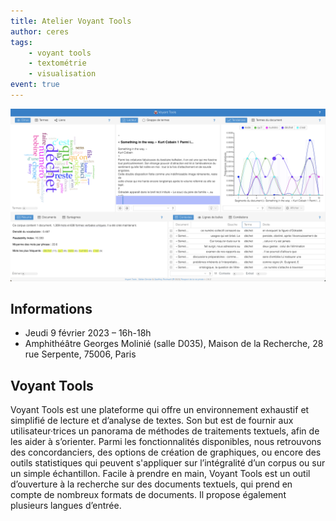 ```yaml
---
title: Atelier Voyant Tools
author: ceres
tags:
    - voyant tools
    - textométrie
    - visualisation
event: true
---
```


![](voyant-tools.png)

## Informations

- Jeudi 9 février 2023 – 16h-18h
- Amphithéâtre Georges Molinié (salle D035), Maison de la Recherche, 28 rue Serpente, 75006, Paris

## Voyant Tools

Voyant Tools est une plateforme qui offre un environnement exhaustif et simplifié de lecture et d’analyse de textes. Son but est de fournir aux utilisateur·trices un panorama de méthodes de traitements textuels, afin de les aider à s’orienter. Parmi les fonctionnalités disponibles, nous retrouvons des concordanciers, des options de création de graphiques, ou encore des outils statistiques qui peuvent s'appliquer sur l’intégralité d’un corpus ou sur un simple échantillon. Facile à prendre en main, Voyant Tools est un outil d’ouverture à la recherche sur des documents textuels, qui prend en compte de nombreux formats de documents. Il propose également plusieurs langues d’entrée.
